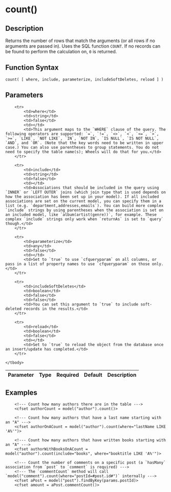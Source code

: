 # count()

## Description
Returns the number of rows that match the arguments (or all rows if no arguments are passed in). Uses the SQL function `COUNT`. If no records can be found to perform the calculation on, `0` is returned.

## Function Syntax
	count( [ where, include, parameterize, includeSoftDeletes, reload ] )


## Parameters
<table>
	<thead>
		<tr>
			<th>Parameter</th>
			<th>Type</th>
			<th>Required</th>
			<th>Default</th>
			<th>Description</th>
		</tr>
	</thead>
	<tbody>
		
		<tr>
			<td>where</td>
			<td>string</td>
			<td>false</td>
			<td></td>
			<td>This argument maps to the `WHERE` clause of the query. The following operators are supported: `=`, `!=`, `<>`, `<`, `<=`, `>`, `>=`, `LIKE`, `NOT LIKE`, `IN`, `NOT IN`, `IS NULL`, `IS NOT NULL`, `AND`, and `OR`. (Note that the key words need to be written in upper case.) You can also use parentheses to group statements. You do not need to specify the table name(s); Wheels will do that for you.</td>
		</tr>
		
		<tr>
			<td>include</td>
			<td>string</td>
			<td>false</td>
			<td></td>
			<td>Associations that should be included in the query using `INNER` or `LEFT OUTER` joins (which join type that is used depends on how the association has been set up in your model). If all included associations are set on the current model, you can specify them in a list (e.g. `department,addresses,emails`). You can build more complex `include` strings by using parentheses when the association is set on an included model, like `album(artist(genre))`, for example. These complex `include` strings only work when `returnAs` is set to `query` though.</td>
		</tr>
		
		<tr>
			<td>parameterize</td>
			<td>any</td>
			<td>false</td>
			<td></td>
			<td>Set to `true` to use `cfqueryparam` on all columns, or pass in a list of property names to use `cfqueryparam` on those only.</td>
		</tr>
		
		<tr>
			<td>includeSoftDeletes</td>
			<td>boolean</td>
			<td>false</td>
			<td>false</td>
			<td>You can set this argument to `true` to include soft-deleted records in the results.</td>
		</tr>
		
		<tr>
			<td>reload</td>
			<td>boolean</td>
			<td>false</td>
			<td></td>
			<td>Set to `true` to reload the object from the database once an insert/update has completed.</td>
		</tr>
		
	</tbody>
</table>


## Examples
	
		<!--- Count how many authors there are in the table --->
		<cfset authorCount = model("author").count()>

		<!--- Count how many authors that have a last name starting with an "A" --->
		<cfset authorOnACount = model("author").count(where="lastName LIKE 'A%'")>

		<!--- Count how many authors that have written books starting with an "A" --->
		<cfset authorWithBooksOnACount = model("author").count(include="books", where="booktitle LIKE 'A%'")>
		
		<!--- Count the number of comments on a specific post (a `hasMany` association from `post` to `comment` is required) --->
		<!--- The `commentCount` method will call `model("comment").count(where="postId=#post.id#")` internally --->
		<cfset aPost = model("post").findByKey(params.postId)>
		<cfset amount = aPost.commentCount()>
